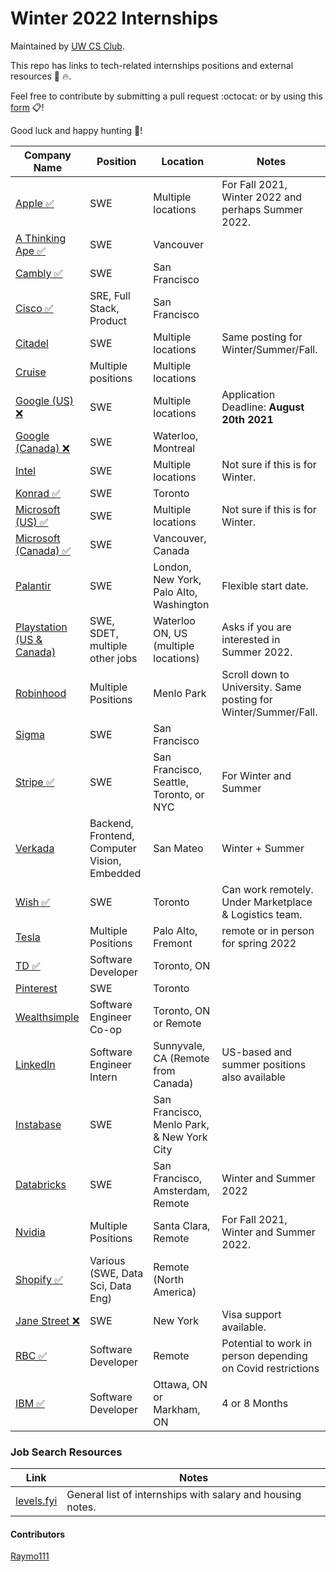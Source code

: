 # Winter 2022 Internships

Maintained by [UW CS Club](http://csclub.uwaterloo.ca/).

This repo has links to tech-related internships positions and external resources 💾 🔥.

Feel free to contribute by submitting a pull request :octocat: or by using this [form](https://forms.gle/UBYHhvhD7d8XXawe8) 📋!

Good luck and happy hunting :tada:!

| Company Name | Position | Location | Notes |
|--------------|----------|----------|-------|
| [Apple ✅](https://jobs.apple.com/en-us/details/200253195/software-engineering-internship?team=STDNT) | SWE | Multiple locations | For Fall 2021, Winter 2022 and perhaps Summer 2022. |
| [A Thinking Ape ✅](https://boards.greenhouse.io/athinkingape/jobs/3364340) | SWE | Vancouver | |
| [Cambly ✅](https://jobs.lever.co/cambly/a85a325b-1992-421b-8e62-ea487a8fba0b) | SWE | San Francisco | |
| [Cisco ✅](https://jobs.cisco.com/jobs/SearchJobs/?21178=%5B169482%5D&21178_format=6020&21180=%5B33821095%2C165%5D&21180_format=6022&21181=%5B201%2C187%5D&21181_format=6023&21183=%5B34442672%2C174%2C175%2C176%2C177%2C178%2C179%2C180%2C211849%2C181%5D&21183_format=6024&listFilterMode=1) | SRE, Full Stack, Product | San Francisco | |
| [Citadel](https://www.citadel.com/careers/details/software-engineer-intern-us/) | SWE | Multiple locations | Same posting for Winter/Summer/Fall. |
| [Cruise](https://www.getcruise.com/careers/jobs?department=2bGFusPlaxpzEPHPIb2QLK&search=intern) | Multiple positions | Multiple locations | |
| [Google (US) ❌](https://careers.google.com/jobs/results/111556027477828294/) | SWE | Multiple locations | Application Deadline: **August 20th 2021**|
| [Google (Canada) ❌](https://careers.google.com/jobs/results/85238117155381958/?hl=fr_FR) | SWE | Waterloo, Montreal | |
| [Intel](https://jobs.intel.com/ShowJob/Id/2872320/Software-Engineer-Undergraduate-Intern) | SWE | Multiple locations | Not sure if this is for Winter. |
| [Konrad ✅](https://boards.greenhouse.io/konradgroup/jobs/4581834003?gh_src=56dbf40d3us) | SWE | Toronto | |
| [Microsoft (US) ✅](https://careers.microsoft.com/students/us/en/job/1085294/Software-Engineering-Intern-Opportunities) | SWE | Multiple locations | Not sure if this is for Winter. |
| [Microsoft (Canada) ✅](https://careers.microsoft.com/us/en/job/1116547/Software-Engineer-Winter-Co-op-Intern-Opportunities%E2%80%AF%E2%80%AF) | SWE | Vancouver, Canada | |
| [Palantir](https://jobs.lever.co/palantir/5d5ff415-8219-4e0c-9930-2d5919e90354) | SWE | London, New York, Palo Alto, Washington | Flexible start date. |
| [Playstation (US & Canada)](https://boards.greenhouse.io/sonyinteractiveentertainmentplaystation/jobs/3316438) | SWE, SDET, multiple other jobs | Waterloo ON, US (multiple locations) | Asks if you are interested in Summer 2022. |
| [Robinhood](https://robinhood.com/us/en/careers/openings/?gh_src=ed898e781us) | Multiple Positions | Menlo Park | Scroll down to University. Same posting for Winter/Summer/Fall. |
| [Sigma](https://boards.greenhouse.io/sigmacomputing/jobs/4510690003) | SWE | San Francisco | |
| [Stripe ✅](https://stripe.com/jobs/listing/software-engineering-intern/3368543) | SWE | San Francisco, Seattle, Toronto, or NYC | For Winter and Summer |
| [Verkada](https://jobs.lever.co/verkada?department=Engineering&commitment=Intern) | Backend, Frontend, Computer Vision, Embedded | San Mateo | Winter + Summer |
| [Wish ✅](https://jobs.smartrecruiters.com/Wish/743999766417964) | SWE | Toronto | Can work remotely. Under Marketplace & Logistics team. | 
| [Tesla](https://www.tesla.com/careers/search/?country=US&query=spring%202022) | Multiple Positions | Palo Alto, Fremont | remote or in person for spring 2022 | 
| [TD ✅](https://sjobs.brassring.com/TGnewUI/Search/home/HomeWithPreLoad?PageType=JobDetails&partnerid=25404&siteid=5813&jobid=2838700&Codes=TD010#jobDetails=2838700_5813) | Software Developer | Toronto, ON | |
| [Pinterest](https://www.pinterestcareers.com/job/13754842/) | SWE | Toronto | | 
| [Wealthsimple](https://jobs.lever.co/wealthsimple/21442ff5-3199-4879-bcb3-2af48f33be84) | Software Engineer Co-op | Toronto, ON or Remote | | 
| [LinkedIn](https://www.linkedin.com/jobs/search/?currentJobId=2705876685&f_C=1337&f_E=1&geoId=90000084&keywords=linkedin&location=San%20Francisco%20Bay%20Area) | Software Engineer Intern | Sunnyvale, CA (Remote from Canada) | US-based and summer positions also available | 
| [Instabase](https://instabase.com/careers/#positions) | SWE | San Francisco, Menlo Park, & New York City | |
| [Databricks](https://databricks.com/company/careers/open-positions?department=universityrecruiting&location=all) | SWE | San Francisco, Amsterdam, Remote | Winter and Summer 2022 |
| [Nvidia](https://nvidia.wd5.myworkdayjobs.com/UniversityJobs/11/refreshFacet/318c8bb6f553100021d223d9780d30be) | Multiple Positions | Santa Clara, Remote | For Fall 2021, Winter and Summer 2022. |
| [Shopify ✅](https://www.shopify.ca/careers/search?teams%5B%5D=interns&keywords=&sort=team_asc) | Various (SWE, Data Sci, Data Eng) | Remote (North America) | |
| [Jane Street ❌](https://www.janestreet.com/join-jane-street/position/5339546002/) | SWE | New York | Visa support available. |
| [RBC ✅](https://jobs.rbc.com/ca/en/job/404796/Software-Developer-Winter-Student-2022-Opportunities) | Software Developer | Remote | Potential to work in person depending on Covid restrictions |
| [IBM ✅](https://www.ibm.com/employment/#jobs?&job-search=software%20developer%20intern%204%208%20months) | Software Developer | Ottawa, ON or Markham, ON | 4 or 8 Months |

### Job Search Resources
| Link | Notes |
|------|-------|
| [levels.fyi](https://www.levels.fyi/internships/) | General list of internships with salary and housing notes. |

#### Contributors
[Raymo111](https://github.com/Raymo111)
